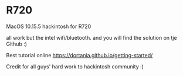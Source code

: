 # R720
MacOS 10.15.5 hackintosh for R720

all work but the intel wifi/bluetooth.
and you will find the solution on tje Github :)


Best tutorial online 
https://dortania.github.io/getting-started/

Credit for all guys' hard work to hackintosh community :)
